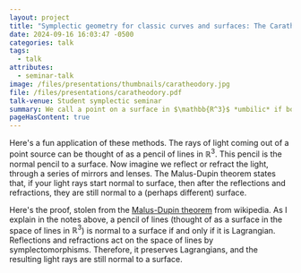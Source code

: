 ```yaml
---
layout: project
title: "Symplectic geometry for classic curves and surfaces: The Caratheodory conjecture"
date: 2024-09-16 16:03:47 -0500
categories: talk
tags:
  - talk
attributes:
  - seminar-talk
image: /files/presentations/thumbnails/caratheodory.jpg
file: /files/presentations/caratheodory.pdf
talk-venue: Student symplectic seminar
summary: We call a point on a surface in $\mathbb{R^3}$ *umbilic* if both its principal curvatures are equal. The Carathedory conjecture, circa 1920s, posits that every topological sphere, embedded convexly in $\mathbb{R^3}$,  has at least two umbilic points. I will discuss a (controversial) purported proof of the Carathedory conjecture using symplectic geometry and J-holomorphic curves, due to [Guilfoyle and Klingenberg](https://arxiv.org/abs/0808.0851). This involves thinking of a surface though its congruence of normal lines, which traces out a lagrangian in the moduli space of lines in $\mathbb{R^3}$. The umbillic points are exactly the complex points of the lagrangian.
pageHasContent: true
---
```

Here's a fun application of these methods. The rays of light coming out of a point source can be thought of as a pencil of lines in $\mathbb{R}^3$. This pencil is the normal pencil to a surface. Now imagine we reflect or refract the light, through a series of mirrors and lenses. The Malus-Dupin theorem states that, if your light rays start normal to surface, then after the reflections and refractions, they are still normal to a (perhaps different) surface.

Here's the proof, stolen from the [Malus-Dupin theorem](https://en.wikipedia.org/wiki/Malus-Dupin_theorem#Symplectic_proof) from wikipedia. As I explain in the notes above, a pencil of lines (thought of as a surface in the space of lines in $\mathbb{R}^3$) is normal to a surface if and only if it is Lagrangian. Reflections and refractions act on the space of lines by symplectomorphisms. Therefore, it preserves Lagrangians, and the resulting light rays are still normal to a surface.